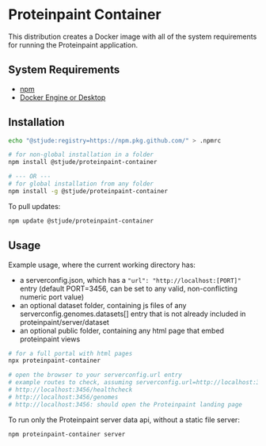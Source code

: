 # Proteinpaint Container

This distribution creates a Docker image with all of the system requirements
for running the Proteinpaint application.

## System Requirements

- [npm](https://docs.npmjs.com/downloading-and-installing-node-js-and-npm)
- [Docker Engine or Desktop](https://www.docker.com/)

## Installation

```bash
echo "@stjude:registry=https://npm.pkg.github.com/" > .npmrc

# for non-global installation in a folder
npm install @stjude/proteinpaint-container

# --- OR ---
# for global installation from any folder
npm install -g @stjude/proteinpaint-container
```

To pull updates:
```bash
npm update @stjude/proteinpaint-container
```

## Usage

Example usage, where the current working directory has:
- a serverconfig.json, which has a `"url": "http://localhost:[PORT]"` entry
(default PORT=3456, can be set to any valid, non-conflicting numeric port value)
- an optional dataset folder, containing js files of any serverconfig.genomes.datasets[]
entry that is not already included in proteinpaint/server/dataset 
- an optional public folder, containing any html page that embed proteinpaint views

```bash
# for a full portal with html pages
npx proteinpaint-container

# open the browser to your serverconfig.url entry
# example routes to check, assuming serverconfig.url=http://localhost:3456
# http://localhost:3456/healthcheck
# http://localhost:3456/genomes
# http://localhost:3456: should open the Proteinpaint landing page
```

To run only the Proteinpaint server data api, without a static file server:
```bash
npm proteinpaint-container server
```